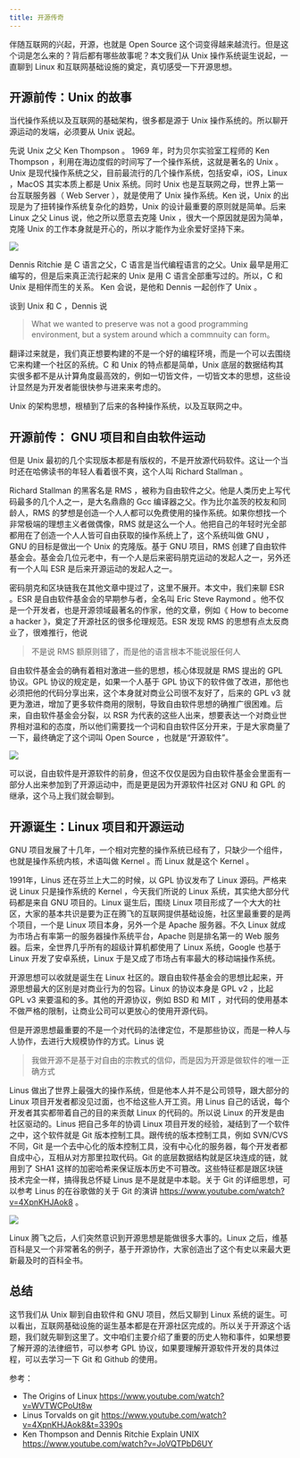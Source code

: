 ```yaml
---
title: 开源传奇
---
```


伴随互联网的兴起，开源，也就是 Open Source 这个词变得越来越流行。但是这个词是怎么来的？背后都有哪些故事呢？本文我们从 Unix 操作系统诞生说起，一直聊到 Linux 和互联网基础设施的奠定，真切感受一下开源思想。

## 开源前传：Unix 的故事

当代操作系统以及互联网的基础架构，很多都是源于 Unix 操作系统的。所以聊开源运动的发端，必须要从 Unix 说起。

先说 Unix 之父 Ken Thompson 。 1969 年，时为贝尔实验室工程师的 Ken Thompson ，利用在海边度假的时间写了一个操作系统，这就是著名的 Unix 。Unix 是现代操作系统之父，目前最流行的几个操作系统，包括安卓，iOS，Linux ，MacOS 其实本质上都是 Unix 系统。同时 Unix 也是互联网之母，世界上第一台互联服务器（ Web Server ），就是使用了 Unix 操作系统。Ken 说，Unix 的出现是为了扭转操作系统复杂化的趋势，Unix 的设计最重要的原则就是简单。后来 Linux 之父 Linus 说，他之所以愿意去克隆 Unix ，很大一个原因就是因为简单，克隆 Unix 的工作本身就是开心的，所以才能作为业余爱好坚持下来。

![](https://img.haoqicat.com/2018112701.jpg)

Dennis Ritchie 是 C 语言之父，C 语言是当代编程语言的之父。Unix 最早是用汇编写的，但是后来真正流行起来的 Unix 是用 C 语言全部重写过的。所以，C 和 Unix 是相伴而生的关系。 Ken 会说，是他和 Dennis 一起创作了 Unix 。

谈到 Unix 和 C ，Dennis 说

> What we wanted to preserve was not a good programming environment, but a system around which a commnuity can form。

翻译过来就是，我们真正想要构建的不是一个好的编程环境，而是一个可以去围绕它来构建一个社区的系统。C 和 Unix 的特点都是简单，Unix 底层的数据结构其实很多都不是从计算角度最高效的，例如一切皆文件，一切皆文本的思想，这些设计显然是为开发者能很快参与进来来考虑的。

Unix 的架构思想，根植到了后来的各种操作系统，以及互联网之中。

## 开源前传： GNU 项目和自由软件运动

但是 Unix 最初的几个实现版本都是有版权的，不是开放源代码软件。这让一个当时还在哈佛读书的年轻人看着很不爽，这个人叫 Richard Stallman 。

Richard Stallman 的黑客名是 RMS ，被称为自由软件之父。他是人类历史上写代码最多的几个人之一，是大名鼎鼎的 Gcc 编译器之父。作为比尔盖茨的校友和同龄人，RMS 的梦想是创造一个人人都可以免费使用的操作系统。如果你想找一个非常极端的理想主义者做偶像，RMS 就是这么一个人。他把自己的年轻时光全部都用在了创造一个人人皆可自由获取的操作系统上了，这个系统叫做 GNU ，GNU 的目标是做出一个 Unix 的克隆版。基于 GNU 项目，RMS 创建了自由软件基金会。基金会几位元老中，有一个人是后来密码朋克运动的发起人之一，另外还有一个人叫 ESR 是后来开源运动的发起人之一。

密码朋克和区块链我在其他文章中提过了，这里不展开。本文中，我们来聊 ESR 。ESR 是自由软件基金会的早期参与者，全名叫 Eric Steve Raymond 。他不仅是一个开发者，也是开源领域最著名的作家，他的文章，例如《 How to become a hacker 》，奠定了开源社区的很多伦理规范。ESR 发现 RMS 的思想有点太反商业了，很难推行，他说

>不是说 RMS 额原则错了，而是他的语言根本不能说服任何人

自由软件基金会的确有着相对激进一些的思想，核心体现就是 RMS 提出的 GPL 协议。GPL 协议的规定是，如果一个人基于 GPL 协议下的软件做了改进，那他也必须把他的代码分享出来，这个本身就对商业公司很不友好了，后来的 GPL v3 就更为激进，增加了更多软件商用的限制，导致自由软件思想的确推广很困难。后来，自由软件基金会分裂，以 RSR 为代表的这些人出来，想要表达一个对商业世界相对温和的态度，所以他们需要找一个词和自由软件区分开来，于是大家商量了一下，最终确定了这个词叫 Open Source ，也就是“开源软件”。

![](https://img.haoqicat.com/2018112702.jpg)


可以说，自由软件是开源软件的前身，但这不仅仅是因为自由软件基金会里面有一部分人出来参加到了开源运动中，而是更是因为开源软件社区对 GNU 和 GPL 的继承，这个马上我们就会聊到。

## 开源诞生：Linux 项目和开源运动

GNU 项目发展了十几年，一个相对完整的操作系统已经有了，只缺少一个组件，也就是操作系统内核，术语叫做 Kernel 。而 Linux 就是这个 Kernel 。

1991年，Linus 还在芬兰上大二的时候，以 GPL 协议发布了 Linux 源码。严格来说 Linux 只是操作系统的 Kernel ，今天我们所说的 Linux 系统，其实绝大部分代码都是来自 GNU 项目的。Linux 诞生后，围绕 Linux 项目形成了一个大大的社区，大家的基本共识是要为正在腾飞的互联网提供基础设施，社区里最重要的是两个项目，一个是 Linux 项目本身，另外一个是 Apache 服务器。不久 Linux 就成为市场占有率第一的服务器操作系统平台，Apache 则是排名第一的 Web 服务器。后来，全世界几乎所有的超级计算机都使用了 Linux 系统，Google 也基于 Linux 开发了安卓系统，Linux 于是又成了市场占有率最大的移动端操作系统。

开源思想可以收就是诞生在 Linux 社区的。跟自由软件基金会的思想比起来，开源思想最大的区别是对商业行为的包容。Linux 的协议本身是 GPL v2 ，比起 GPL v3 来要温和的多。其他的开源协议，例如 BSD 和 MIT ，对代码的使用基本不做严格的限制，让商业公司可以更放心的使用开源代码。

但是开源思想最重要的不是一个对代码的法律定位，不是那些协议，而是一种人与人协作，去进行大规模协作的方式。Linus 说

>我做开源不是基于对自由的宗教式的信仰，而是因为开源是做软件的唯一正确方式

Linus 做出了世界上最强大的操作系统，但是他本人并不是公司领导，跟大部分的 Linux 项目开发者都没见过面，也不给这些人开工资。用 Linus 自己的话说，每个开发者其实都带着自己的目的来贡献 Linux 的代码的。所以说 Linux 的开发是由社区驱动的。Linus 把自己多年的协调 Linux 项目开发的经验，凝结到了一个软件之中，这个软件就是 Git 版本控制工具。跟传统的版本控制工具，例如 SVN/CVS 不同，Git 是一个去中心化的版本控制工具，没有中心化的服务器，每个开发者都自成中心，互相从对方那里拉取代码。Git 的底层数据结构就是区块连成的链，就用到了 SHA1 这样的加密哈希来保证版本历史不可篡改。这些特征都是跟区块链技术完全一样，搞得我总怀疑 Linus 是不是就是中本聪。关于 Git 的详细思想，可以参考 Linus 的在谷歌做的关于 Git 的演讲 https://www.youtube.com/watch?v=4XpnKHJAok8 。

![](https://img.haoqicat.com/2018112703.jpg)

Linux 腾飞之后，人们突然意识到开源思想是能做很多大事的。Linux 之后，维基百科是又一个非常著名的例子，基于开源协作，大家创造出了这个有史以来最大更新最及时的百科全书。

## 总结

这节我们从 Unix 聊到自由软件和 GNU 项目，然后又聊到 Linux 系统的诞生。可以看出，互联网基础设施的诞生基本都是在开源社区完成的。所以关于开源这个话题，我们就先聊到这里了。文中咱们主要介绍了重要的历史人物和事件，如果想要了解开源的法律细节，可以参考 GPL 协议，如果要理解开源软件开发的具体过程，可以去学习一下 Git 和 Github 的使用。

参考：

- The Origins of Linux https://www.youtube.com/watch?v=WVTWCPoUt8w
- Linus Torvalds on git https://www.youtube.com/watch?v=4XpnKHJAok8&t=3390s
- Ken Thompson and Dennis Ritchie Explain UNIX https://www.youtube.com/watch?v=JoVQTPbD6UY
